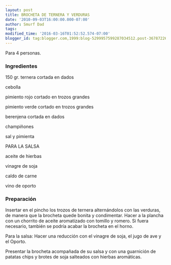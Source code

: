 ```yaml
---
layout: post
title: BROCHETA DE TERNERA Y VERDURAS
date: '2010-09-03T16:00:00.000-07:00'
author: Smurf Dad
tags: 
modified_time: '2016-03-16T01:52:52.574-07:00'
blogger_id: tag:blogger.com,1999:blog-5299957599287034512.post-3678722642477521127
---
```


Para 4 personas.

<h3>Ingredientes</h3>

150 gr. ternera cortada en dados

cebolla

pimiento rojo cortado en trozos grandes

pimiento verde cortado en trozos grandes

berenjena cortada en dados

champiñones

sal y pimienta

PARA LA SALSA

aceite de hierbas

vinagre de soja

caldo de carne

vino de oporto

<h3>Preparación</h3>

Insertar en el pincho los trozos de ternera alternándolos con las verduras, de manera que la brocheta quede bonita y condimentar. Hacer a la plancha con un chorrito de aceite aromatizado con tomillo y romero. Si fuera necesario, también se podría acabar la brocheta en el horno.

Para la salsa: Hacer una reducción con el vinagre de soja, el jugo de ave y el Oporto.

Presentar la brocheta acompañada de su salsa y con una guarnición de patatas chips y brotes de soja salteados con hierbas aromáticas.

